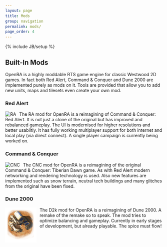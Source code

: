 ```yaml
---
layout: page
title: Mods
group: navigation
permalink: mods/
page_order: 4
---
```

{% include JB/setup %}

## Built-In Mods

OpenRA is a highly moddable RTS game engine for classic Westwood 2D games. In fact both Red Alert, Command & Conquer and Dune 2000 are implemented purely as mods on it. Tools are provided that allow you to add new units, maps and tilesets even create your own mod.

<h3 style="clear: both;">Red Alert</h3>

<div style="float: left; padding-right: 10px"><img src="/assets/themes/openra/images/mod_ra.png" alt="RA" width="105" height="105" title=""/></div>

The RA mod for OpenRA is a reimagining of Command & Conquer: Red Alert. It is not just a clone of the original but has improved and rebalanced gameplay. The UI is modernised for higher resolutions and better usabiltiy. It has fully working multiplayer support for both internet and local play (via direct connect). A single player campaign is currently being worked on.

<h3 style="clear: both;">Command &amp; Conquer</h3>

<div style="float: left; padding-right: 10px"><img src="/assets/themes/openra/images/mod_cnc.png" alt="CNC" width="113" height="113" title=""/></div>

The CNC mod for OpenRA is a reimagining of the original Command & Conquer: Tiberian Dawn game. As with Red Alert modern networking and rendering technology is used. Also new features are implemented such as snow terrain, neutral tech buildings and many glitches from the original have been fixed.

<h3 style="clear: both;">Dune 2000</h3>

<div style="float: left; padding-right: 10px"><img src="/assets/themes/openra/images/mod_d2k.png" alt="D2k" width="100" height="113" title=""/></div>

The D2k mod for OpenRA is a reimagining of Dune 2000. A remake of the remake so to speak. The mod tries to optimize balancing and gameplay. Currently in early stages of development, but already playable. The spice must flow!